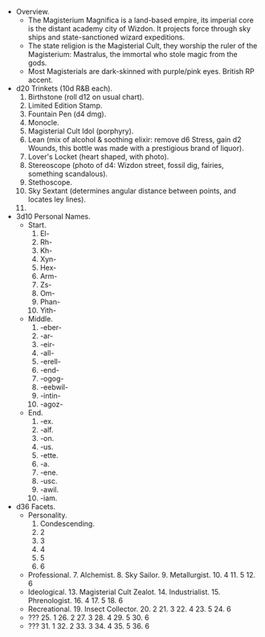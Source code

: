 + Overview.
	+ The Magisterium Magnifica is a land-based empire, its imperial core is the distant academy city of Wizdon. It projects force through sky ships and state-sanctioned wizard expeditions.
	+ The state religion is the Magisterial Cult, they worship the ruler of the Magisterium: Mastralus, the immortal who stole magic from the gods.
	+ Most Magisterials are dark-skinned with purple/pink eyes. British RP accent.
+ d20 Trinkets (10d R&B each).
	1. Birthstone (roll d12 on usual chart).
	2. Limited Edition Stamp.
	3. Fountain Pen (d4 dmg).
	4. Monocle.
	5. Magisterial Cult Idol (porphyry).
	6. Lean (mix of alcohol & soothing elixir: remove d6 Stress, gain d2 Wounds, this bottle was made with a prestigious brand of liquor).
	7. Lover's Locket (heart shaped, with photo).
	8. Stereoscope (photo of d4: Wizdon street, fossil dig, fairies, something scandalous).
	9. Stethoscope.
	10. Sky Sextant (determines angular distance between points, and locates ley lines).
	11. 
+ 3d10 Personal Names.
	+ Start.
		1. El-
		2. Rh-
		3. Kh-
		4. Xyn-
		5. Hex-
		6. Arm-
		7. Zs-
		8. Om-
		9. Phan-
		10. Yith-
	+ Middle.
		1. -eber-
		2. -ar-
		3. -eir-
		4. -all-
		5. -erell-
		6. -end-
		7. -ogog-
		8. -eebwil-
		9. -intin-
		10. -agoz-
	+ End.
		1. -ex.
		2. -alf.
		3. -on.
		4. -us.
		5. -ette.
		6. -a.
		7. -ene.
		8. -usc.
		9. -awil.
		10. -iam.
+ d36 Facets.
	+ Personality.
		1. Condescending.
		2. 2
		3. 3
		4. 4
		5. 5
		6. 6
	+ Professional.
		7. Alchemist.
		8. Sky Sailor.
		9. Metallurgist.
		10. 4
		11. 5
		12. 6
	+ Ideological.
		13. Magisterial Cult Zealot.
		14. Industrialist.
		15. Phrenologist.
		16. 4
		17. 5
		18. 6
	+ Recreational.
		19. Insect Collector.
		20. 2
		21. 3
		22. 4
		23. 5
		24. 6
	+ ???
		25. 1
		26. 2
		27. 3
		28. 4
		29. 5
		30. 6
	+ ???
		31. 1
		32. 2
		33. 3
		34. 4
		35. 5
		36. 6